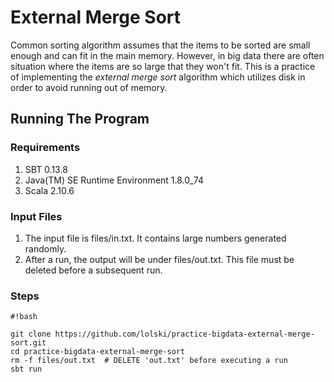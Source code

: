 # External Merge Sort #

Common sorting algorithm assumes that the items to be sorted are small enough and can fit in the main memory. However, in big data there are often situation where the items are so large that they won't fit. This is a practice of implementing the *external merge sort* algorithm which utilizes disk in order to avoid running out of memory.

## Running The Program ##

### Requirements ###
1. SBT 0.13.8
2. Java(TM) SE Runtime Environment 1.8.0_74
3. Scala 2.10.6

### Input Files ###

1. The input file is files/in.txt. It contains large numbers generated randomly.
2. After a run, the output will be under files/out.txt. This file must be deleted before a subsequent run.

### Steps ###
```
#!bash

git clone https://github.com/lolski/practice-bigdata-external-merge-sort.git
cd practice-bigdata-external-merge-sort
rm -f files/out.txt  # DELETE 'out.txt' before executing a run
sbt run
```